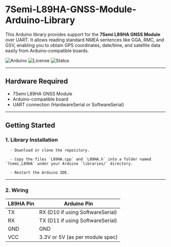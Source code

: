 # 7Semi-L89HA-GNSS-Module-Arduino-Library

This Arduino library provides support for the **7Semi L89HA GNSS Module** over UART. It allows reading standard NMEA sentences like GGA, RMC, and GSV, enabling you to obtain GPS coordinates, date/time, and satellite data easily from Arduino-compatible boards.

![Arduino](https://img.shields.io/badge/platform-arduino-blue.svg)
![License](https://img.shields.io/badge/license-MIT-green.svg)
![Status](https://img.shields.io/badge/status-active-brightgreen.svg)

---

## Hardware Required

- 7Semi L89HA GNSS Module  
- Arduino-compatible board  
- UART connection (HardwareSerial or SoftwareSerial)  

---

## Getting Started
 
  ### 1. Library Installation
 
      - Download or clone the repository.

      - Copy the files `L89HA.cpp` and `L89HA.h` into a folder named `7semi_L89HA` under your Arduino `libraries/` directory.

      - Restart the Arduino IDE.
---

### 2. Wiring

| L89HA Pin | Arduino Pin      |
|-----------|------------------|
| TX        | RX (D10 if using SoftwareSerial) |
| RX        | TX (D11 if using SoftwareSerial) |
| GND       | GND              |
| VCC       | 3.3V or 5V (as per module spec) |
